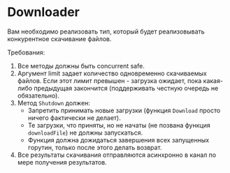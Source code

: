 # Downloader

Вам необходимо реализовать тип, который будет реализовывать конкурентное скачивание файлов.

Требования:
1. Все методы должны быть concurrent safe.
2. Аргумент limit задает количество одновременно скачиваемых файлов. Если этот лимит превышен - загрузка ожидает, пока какая-либо предыдущая закончится (поддерживать честную очередь не обязательно).
3. Метод `Shutdown` должен:
   * Запретить принимать новые загрузки (функция `Download` просто ничего фактически не делает).
   * Те загрузки, что приняты, но не начаты (не позвана функция `downloadFile`) не должны запускаться.
   * Функция должна дожидаться завершения всех запущенных горутин, только после этого делать возврат.
4. Все результаты скачивания отправляются асинхронно в канал по мере получения результатов.